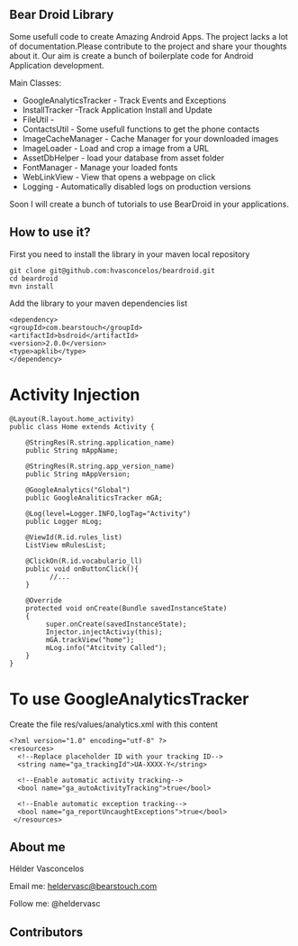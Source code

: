 ## Bear Droid Library
Some usefull code to create Amazing Android Apps. 
The project lacks a lot of documentation.Please contribute to the project and share your thoughts about it. 
Our aim is create a bunch of boilerplate code for Android Application development.

Main Classes:

* GoogleAnalyticsTracker - Track Events and Exceptions
* InstallTracker -Track Application Install and Update
* FileUtil -
* ContactsUtil - Some usefull functions to get the phone contacts
* ImageCacheManager - Cache Manager for your downloaded images
* ImageLoader - Load and crop a image from a URL
* AssetDbHelper - load your database from asset folder
* FontManager - Manage your loaded fonts
* WebLinkView - View that opens a webpage on click
* Logging - Automatically disabled logs on production versions

Soon I will create a bunch of tutorials to use BearDroid in your applications.

## How to use it?
First you need to install the library in your maven local repository

    git clone git@github.com:hvasconcelos/beardroid.git
    cd beardroid
    mvn install
  
Add the library to your maven dependencies list 

    <dependency>
    <groupId>com.bearstouch</groupId>
    <artifactId>bsdroid</artifactId>
    <version>2.0.0</version>
    <type>apklib</type>
    </dependency>  

# Activity Injection
```
@Layout(R.layout.home_activity)
public class Home extends Activity {

	@StringRes(R.string.application_name)
	public String mAppName;
	
	@StringRes(R.string.app_version_name)
	public String mAppVersion;
	
	@GoogleAnalytics("Global")
	public GoogleAnaliticsTracker mGA;
	
	@Log(level=Logger.INFO,logTag="Activity")
	public Logger mLog;
	   
	@ViewId(R.id.rules_list) 
	ListView mRulesList; 
		
	@ClickOn(R.id.vocabulario_ll)
	public void onButtonClick(){
	      //...
	}
	
	@Override
	protected void onCreate(Bundle savedInstanceState)
	{	  
	     super.onCreate(savedInstanceState);
	     Injector.injectActiviy(this);
	     mGA.trackView("home");
	     mLog.info("Atcitvity Called");
	}
}  
```
# To use GoogleAnalyticsTracker

Create the file res/values/analytics.xml with this content

    <?xml version="1.0" encoding="utf-8" ?>
    <resources>
      <!--Replace placeholder ID with your tracking ID-->
      <string name="ga_trackingId">UA-XXXX-Y</string>

      <!--Enable automatic activity tracking-->
      <bool name="ga_autoActivityTracking">true</bool>

      <!--Enable automatic exception tracking-->
      <bool name="ga_reportUncaughtExceptions">true</bool>
     </resources>
     
## About me

Hélder Vasconcelos

Email me: heldervasc@bearstouch.com

Follow me: @heldervasc

## Contributors

